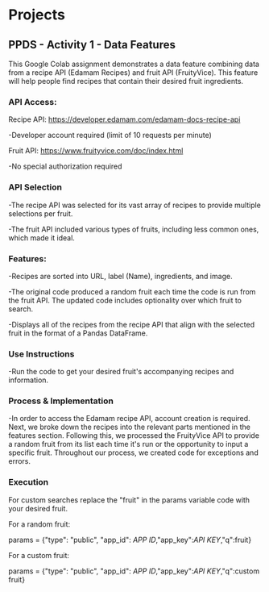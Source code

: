 # Projects

## **PPDS - Activity 1 - Data Features**

This Google Colab assignment demonstrates a data feature combining data from a recipe API (Edamam Recipes) and fruit API (FruityVice). This feature will help people find recipes that contain their desired fruit ingredients.


### **API Access:**


Recipe API: https://developer.edamam.com/edamam-docs-recipe-api

-Developer account required (limit of 10 requests per minute)

Fruit API: https://www.fruityvice.com/doc/index.html

-No special authorization required



### **API Selection**


-The recipe API was selected for its vast array of recipes to provide multiple selections per fruit.

-The fruit API included various types of fruits, including less common ones, which made it ideal.



### **Features:**


-Recipes are sorted into URL, label (Name), ingredients, and image.

-The original code produced a random fruit each time the code is run from the fruit API. The updated code includes optionality over which fruit to search.

-Displays all of the recipes from the recipe API that align with the selected fruit in the format of a Pandas DataFrame.



### **Use Instructions**


-Run the code to get your desired fruit's accompanying recipes and information. 



### **Process & Implementation**

-In order to access the Edamam recipe API, account creation is required. Next, we broke down the recipes into the relevant parts mentioned in the features section. Following this, we processed the FruityVice API to provide a random fruit from its list each time it's run or the opportunity to input a specific fruit. Throughout our process, we created code for exceptions and errors. 

### **Execution**

For custom searches replace the "fruit" in the params variable code with your desired fruit.

For a random fruit:

params = {"type": "public", "app_id": *APP ID*,"app_key":*API KEY*,"q":fruit} 

For a custom fruit:

params = {"type": "public", "app_id": *APP ID*,"app_key":*API KEY*,"q":custom fruit}


